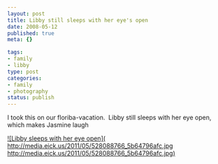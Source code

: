 ```yaml
--- 
layout: post
title: Libby still sleeps with her eye's open
date: 2008-05-12
published: true
meta: {}

tags: 
- family
- libby
type: post
categories: 
- family
- photography
status: publish
---
```



I took this on our floriba-vacation.  Libby still sleeps with her eye open, which makes Jasmine laugh

  

[![Libby sleeps with her eye open](
http://media.eick.us/2011/05/528088766_5b64796afc.jpg
http://media.eick.us/2011/05/528088766_5b64796afc.jpg)](http://www.flickr.com/photos/andreweick/528088766/ "Libby sleeps with her eye open by AndrewEick, on Flickr")

